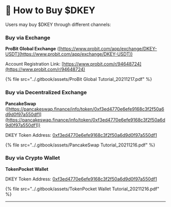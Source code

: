 # 🛒 How to Buy $DKEY

Users may buy $DKEY through different channels:



### Buy via Exchange

**ProBit Global Exchange** ([https://www.probit.com/app/exchange/DKEY-USDT](https://www.probit.com/app/exchange/DKEY-USDT))

Account Registration Link: [https://www.probit.com/r/94648724](https://www.probit.com/r/94648724)

{% file src="../.gitbook/assets/ProBit Global Tutorial_20211217.pdf" %}



### Buy via Decentralized Exchange

**PancakeSwap** ([https://pancakeswap.finance/info/token/0xf3ed4770e6efe9168c3f2f50a6d9d0f97a550df1](https://pancakeswap.finance/info/token/0xf3ed4770e6efe9168c3f2f50a6d9d0f97a550df1))

DKEY Token Address: [0xf3ed4770e6efe9168c3f2f50a6d9d0f97a550df1](https://bscscan.com/token/0xf3ed4770e6efe9168c3f2f50a6d9d0f97a550df1)

{% file src="../.gitbook/assets/PancakeSwap Tutorial_20211216.pdf" %}



### Buy via Crypto Wallet

**TokenPocket Wallet**

DKEY Token Address: [0xf3ed4770e6efe9168c3f2f50a6d9d0f97a550df1](https://bscscan.com/token/0xf3ed4770e6efe9168c3f2f50a6d9d0f97a550df1)

{% file src="../.gitbook/assets/TokenPocket Wallet Tutorial_20211216.pdf" %}

****

